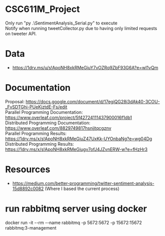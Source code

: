 # CSC611M_Project

Only run "py .\SentimentAnalysis_Serial.py" to execute <br />
Notify when running tweetCollector.py due to having only limited requests on tweeter API. <br />

# Data

- https://1drv.ms/u/s!ApoNH8xkRMeGiuY7vOZRq9ZbF93G6A?e=wI1vQm

# Documentation

Proposal: https://docs.google.com/document/d/17egiQG28i3dAk40-3COU-_FvSDTGhi-PUeKjztdE-Fs/edit <br />
Parallel Programming Documentation: https://www.overleaf.com/project/5f42724111437900016f1db1 <br />
Distributed Programming Documentation: https://www.overleaf.com/8829749817hsnjjtqcgznv <br />
Parallel Programming Results: https://1drv.ms/x/s!ApoNH8xkRMeGiuZ47UxKk-UYOnbaNg?e=wg04Dg <br />
Distributed Programming Results: https://1drv.ms/x/s!ApoNH8xkRMeGiugv7ofJ4JZvnERW-w?e=fHzHr3 <br />

# Resources
- https://medium.com/better-programming/twitter-sentiment-analysis-15d8892c0082 (Where I based the current process) <br />

# run rabbitmq server using docker
docker run -it --rm --name rabbitmq -p 5672:5672 -p 15672:15672 rabbitmq:3-management
